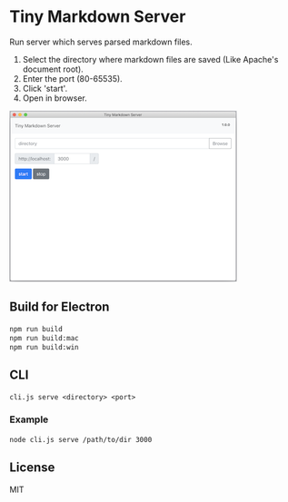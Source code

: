 # Tiny Markdown Server

Run server which serves parsed markdown files.

1. Select the directory where markdown files are saved (Like Apache's document root).
1. Enter the port (80-65535).
1. Click 'start'.
1. Open in browser.

![mac](https://raw.githubusercontent.com/smori1983/tiny-markdown-server/images/app_mac.png)


## Build for Electron

```
npm run build
npm run build:mac
npm run build:win
```


## CLI

```
cli.js serve <directory> <port>
```

### Example

```
node cli.js serve /path/to/dir 3000
```


## License

MIT
